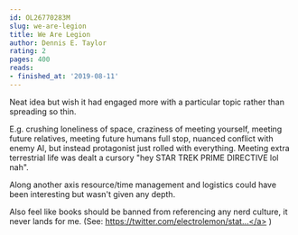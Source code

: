 ```yaml
---
id: OL26770283M
slug: we-are-legion
title: We Are Legion
author: Dennis E. Taylor
rating: 2
pages: 400
reads:
- finished_at: '2019-08-11'
---
```

Neat idea but wish it had engaged more with a particular topic rather than spreading so thin.

E.g. crushing loneliness of space, craziness of meeting yourself, meeting future relatives, meeting future humans full stop, nuanced conflict with enemy AI, but instead protagonist just rolled with everything. Meeting extra terrestrial life was dealt a cursory "hey STAR TREK PRIME DIRECTIVE lol nah".

Along another axis resource/time management and logistics could have been interesting but wasn't given any depth.

Also feel like books should be banned from referencing any nerd culture, it never lands for me. (See: <a target="_blank" rel="noopener nofollow" href="https://twitter.com/electrolemon/status/971208968323280896?lang=en">https://twitter.com/electrolemon/stat...</a> )
